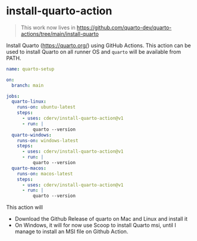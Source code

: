 # install-quarto-action

> This work now lives in https://github.com/quarto-dev/quarto-actions/tree/main/install-quarto

Install Quarto (https://quarto.org/) using GitHub Actions. This action can be used to install Quarto on all runner OS and `quarto` will be available from PATH.

```yaml
name: quarto-setup

on: 
  branch: main

jobs:
  quarto-linux:
    runs-on: ubuntu-latest
    steps:
      - uses: cderv/install-quarto-action@v1
      - run: |
          quarto --version
  quarto-windows:
    runs-on: windows-latest
    steps:
      - uses: cderv/install-quarto-action@v1
      - run: |
          quarto --version
  quarto-macos:
    runs-on: macos-latest
    steps:
      - uses: cderv/install-quarto-action@v1
      - run: |
          quarto --version
```

This action will 

* Download the Github Release of quarto on Mac and Linux and install it
* On Windows, it will for now use Scoop to install Quarto msi, until I manage to install an MSI file on Github Action.
